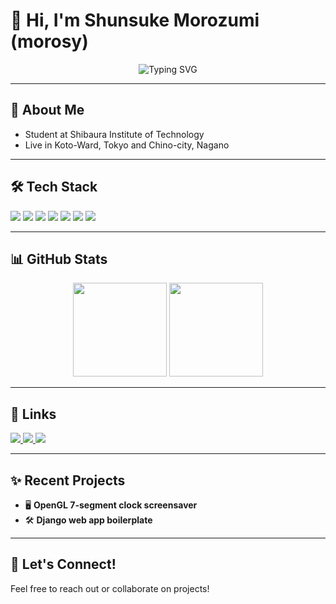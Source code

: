 # 👋 Hi, I'm Shunsuke Morozumi (morosy)

<p align="center">
  <img src="https://readme-typing-svg.demolab.com?font=Fira+Code&weight=500&size=24&pause=1000&color=36BCF7&center=true&width=435&lines=Welcome+to+my+GitHub!;My+name+is+mosory;" alt="Typing SVG" />
</p>

---

## 🚀 About Me
- Student at Shibaura Institute of Technology
- Live in Koto-Ward, Tokyo and Chino-city, Nagano
---

## 🛠️ Tech Stack
<p align="left">
  <img src="https://img.shields.io/badge/Python-3776AB?style=for-the-badge&logo=python&logoColor=white" />
  <img src="https://img.shields.io/badge/Django-092E20?style=for-the-badge&logo=django&logoColor=white" />
  <img src="https://img.shields.io/badge/MySQL-4479A1?style=for-the-badge&logo=mysql&logoColor=white" />
  <img src="https://img.shields.io/badge/JavaScript-F7DF1E?style=for-the-badge&logo=javascript&logoColor=black" />
  <img src="https://img.shields.io/badge/C-00599C?style=for-the-badge&logo=c&logoColor=white" />
  <img src="https://img.shields.io/badge/OpenGL-5586A4?style=for-the-badge&logo=opengl&logoColor=white" />
  <img src="https://img.shields.io/badge/Docker-2496ED?style=for-the-badge&logo=docker&logoColor=white" />
</p>

---

## 📊 GitHub Stats
<p align="center">
  <img src="https://github-readme-stats.vercel.app/api?username=morosy&show_icons=true&theme=github_dark" height="150" />
  <img src="https://github-readme-stats.vercel.app/api/top-langs/?username=morosy&layout=compact&theme=github_dark" height="150"/>
</p>

---

## 🔗 Links
<p align="left">
  <a href="https://morosy.github.io/">
    <img src="https://img.shields.io/badge/MyPage-000000?style=for-the-badge&logo=githubpages&logoColor=white" />
  </a>
  <a href="https://zenn.dev/12morosy">
    <img src="https://img.shields.io/badge/Zenn-3EA8FF?style=for-the-badge&logo=zenn&logoColor=white" />
  </a>
  <a href="https://qiita.com/Morosy">
    <img src="https://img.shields.io/badge/Qiita-55C500?style=for-the-badge&logo=qiita&logoColor=white" />
  </a>
</p>

---

## ✨ Recent Projects
- 🖥️ **OpenGL 7-segment clock screensaver**
- 🛠️ **Django web app boilerplate**
---

## 🤝 Let's Connect!
Feel free to reach out or collaborate on projects!



<!--- first file
- 👋 Hi, I’m @morosy
- 👀 I’m interested in ...
- 🌱 I’m currently learning ...
- 💞️ I’m looking to collaborate on ...
- 📫 How to reach me ...
- 😄 Pronouns: ...
- ⚡ Fun fact: ...
--->

<!---
morosy/morosy is a ✨ special ✨ repository because its `README.md` (this file) appears on your GitHub profile.
You can click the Preview link to take a look at your changes.
--->
